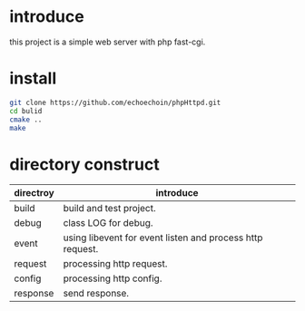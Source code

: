 # introduce
this project is a simple web server with php fast-cgi.

# install
```bash
git clone https://github.com/echoechoin/phpHttpd.git
cd bulid
cmake ..
make
```

# directory construct
directroy | introduce
-| -
build | build and test project.
debug | class LOG for debug.
event | using libevent for event listen and process http request.
request | processing http request.
config | processing http config.
response | send response.
